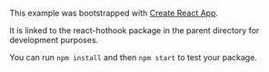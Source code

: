 This example was bootstrapped with [Create React App](https://github.com/facebook/create-react-app).

It is linked to the react-hothook package in the parent directory for development purposes.

You can run `npm install` and then `npm start` to test your package.
